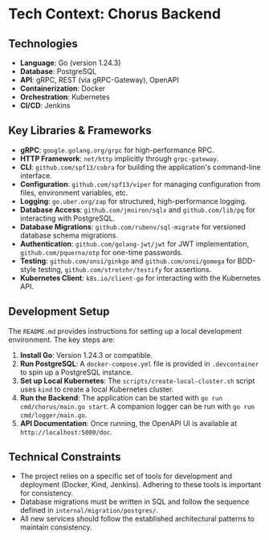 # Tech Context: Chorus Backend

## Technologies

- **Language**: Go (version 1.24.3)
- **Database**: PostgreSQL
- **API**: gRPC, REST (via gRPC-Gateway), OpenAPI
- **Containerization**: Docker
- **Orchestration**: Kubernetes
- **CI/CD**: Jenkins

## Key Libraries & Frameworks

- **gRPC**: `google.golang.org/grpc` for high-performance RPC.
- **HTTP Framework**: `net/http` implicitly through `grpc-gateway`.
- **CLI**: `github.com/spf13/cobra` for building the application's command-line interface.
- **Configuration**: `github.com/spf13/viper` for managing configuration from files, environment variables, etc.
- **Logging**: `go.uber.org/zap` for structured, high-performance logging.
- **Database Access**: `github.com/jmoiron/sqlx` and `github.com/lib/pq` for interacting with PostgreSQL.
- **Database Migrations**: `github.com/rubenv/sql-migrate` for versioned database schema migrations.
- **Authentication**: `github.com/golang-jwt/jwt` for JWT implementation, `github.com/pquerna/otp` for one-time passwords.
- **Testing**: `github.com/onsi/ginkgo` and `github.com/onsi/gomega` for BDD-style testing, `github.com/stretchr/testify` for assertions.
- **Kubernetes Client**: `k8s.io/client-go` for interacting with the Kubernetes API.

## Development Setup

The `README.md` provides instructions for setting up a local development environment. The key steps are:
1.  **Install Go**: Version 1.24.3 or compatible.
2.  **Run PostgreSQL**: A `docker-compose.yml` file is provided in `.devcontainer` to spin up a PostgreSQL instance.
3.  **Set up Local Kubernetes**: The `scripts/create-local-cluster.sh` script uses `kind` to create a local Kubernetes cluster.
4.  **Run the Backend**: The application can be started with `go run cmd/chorus/main.go start`. A companion logger can be run with `go run cmd/logger/main.go`.
5.  **API Documentation**: Once running, the OpenAPI UI is available at `http://localhost:5000/doc`.

## Technical Constraints

- The project relies on a specific set of tools for development and deployment (Docker, Kind, Jenkins). Adhering to these tools is important for consistency.
- Database migrations must be written in SQL and follow the sequence defined in `internal/migration/postgres/`.
- All new services should follow the established architectural patterns to maintain consistency.
